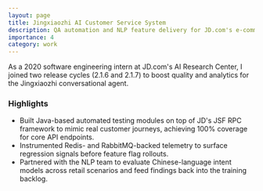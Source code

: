 ```yaml
---
layout: page
title: Jingxiaozhi AI Customer Service System
description: QA automation and NLP feature delivery for JD.com's e-commerce assistant
importance: 4
category: work
---
```


As a 2020 software engineering intern at JD.com's AI Research Center, I joined two release cycles (2.1.6 and 2.1.7) to boost quality and analytics for the Jingxiaozhi conversational agent.

### Highlights

- Built Java-based automated testing modules on top of JD's JSF RPC framework to mimic real customer journeys, achieving 100% coverage for core API endpoints.
- Instrumented Redis- and RabbitMQ-backed telemetry to surface regression signals before feature flag rollouts.
- Partnered with the NLP team to evaluate Chinese-language intent models across retail scenarios and feed findings back into the training backlog.
